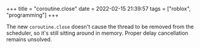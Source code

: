 +++
title = "coroutine.close"
date = 2022-02-15 21:39:57
tags = ["roblox", "programming"]
+++

The new `coroutine.close` doesn't cause the thread to be removed from the
scheduler, so it's still sitting around in memory. Proper delay cancellation
remains unsolved.
